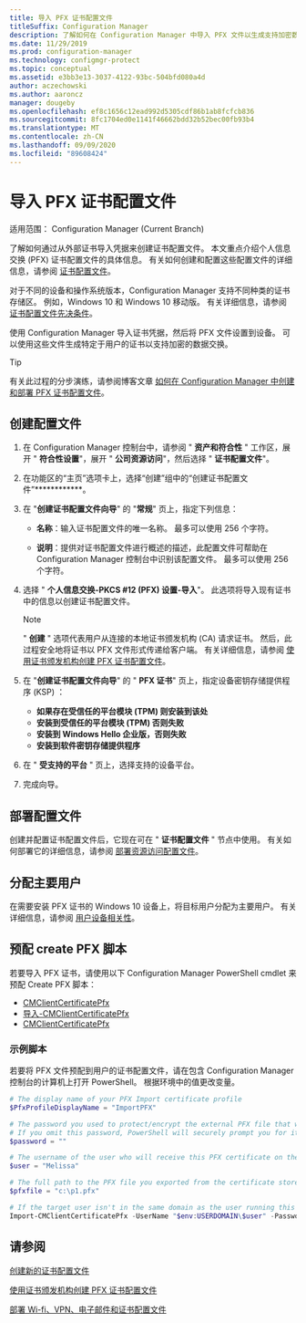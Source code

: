 ```yaml
---
title: 导入 PFX 证书配置文件
titleSuffix: Configuration Manager
description: 了解如何在 Configuration Manager 中导入 PFX 文件以生成支持加密数据交换的用户特定的证书。
ms.date: 11/29/2019
ms.prod: configuration-manager
ms.technology: configmgr-protect
ms.topic: conceptual
ms.assetid: e3bb3e13-3037-4122-93bc-504bfd080a4d
author: aczechowski
ms.author: aaroncz
manager: dougeby
ms.openlocfilehash: ef8c1656c12ead992d5305cdf86b1ab8fcfcb836
ms.sourcegitcommit: 8fc1704ed0e1141f46662bdd32b52bec00fb93b4
ms.translationtype: MT
ms.contentlocale: zh-CN
ms.lasthandoff: 09/09/2020
ms.locfileid: "89608424"
---
```

# <a name="import-pfx-certificate-profiles"></a>导入 PFX 证书配置文件

适用范围：  Configuration Manager (Current Branch)

了解如何通过从外部证书导入凭据来创建证书配置文件。 本文重点介绍个人信息交换 (PFX) 证书配置文件的具体信息。 有关如何创建和配置这些配置文件的详细信息，请参阅 [证书配置文件](../../protect/deploy-use/introduction-to-certificate-profiles.md)。

对于不同的设备和操作系统版本，Configuration Manager 支持不同种类的证书存储区。 例如，Windows 10 和 Windows 10 移动版。 有关详细信息，请参阅 [证书配置文件先决条件](../../protect/plan-design/prerequisites-for-certificate-profiles.md)。

使用 Configuration Manager 导入证书凭据，然后将 PFX 文件设置到设备。 可以使用这些文件生成特定于用户的证书以支持加密的数据交换。

> [!TIP]  
> 有关此过程的分步演练，请参阅博客文章 [如何在 Configuration Manager 中创建和部署 PFX 证书配置文件](/archive/blogs/karanrustagi/how-to-create-and-deploy-pfx-certificate-profiles-in-configuration-manager)。  

## <a name="create-a-profile"></a>创建配置文件

1. 在 Configuration Manager 控制台中，请参阅 " **资产和符合性** " 工作区，展开 " **符合性设置**"，展开 " **公司资源访问**"，然后选择 " **证书配置文件**"。

1. 在功能区的“主页”选项卡上，选择“创建”组中的“创建证书配置文件”************。

1. 在 "**创建证书配置文件向导**" 的 "**常规**" 页上，指定下列信息：  

    - **名称**：输入证书配置文件的唯一名称。 最多可以使用 256 个字符。  

    - **说明**：提供对证书配置文件进行概述的描述，此配置文件可帮助在 Configuration Manager 控制台中识别该配置文件。 最多可以使用 256 个字符。  

1. 选择 " **个人信息交换-PKCS #12 (PFX) 设置-导入**"。 此选项将导入现有证书中的信息以创建证书配置文件。

    > [!NOTE]
    > " **创建** " 选项代表用户从连接的本地证书颁发机构 (CA) 请求证书。 然后，此过程安全地将证书以 PFX 文件形式传递给客户端。 有关详细信息，请参阅 [使用证书颁发机构创建 PFX 证书配置文件](create-pfx-certificate-profiles.md)。

1. 在 "**创建证书配置文件向导**" 的 " **PFX 证书**" 页上，指定设备密钥存储提供程序 (KSP) ：

    - **如果存在受信任的平台模块 (TPM) 则安装到该处**  
    - **安装到受信任的平台模块 (TPM) 否则失败**
    - **安装到 Windows Hello 企业版，否则失败**
    - **安装到软件密钥存储提供程序**

1. 在 " **受支持的平台** " 页上，选择支持的设备平台。

1. 完成向导。

## <a name="deploy-the-profile"></a>部署配置文件

创建并配置证书配置文件后，它现在可在 " **证书配置文件** " 节点中使用。 有关如何部署它的详细信息，请参阅 [部署资源访问配置文件](../../protect/deploy-use/deploy-wifi-vpn-email-cert-profiles.md)。

## <a name="assign-primary-users"></a>分配主要用户

在需要安装 PFX 证书的 Windows 10 设备上，将目标用户分配为主要用户。 有关详细信息，请参阅 [用户设备相关性](../../apps/deploy-use/link-users-and-devices-with-user-device-affinity.md)。

## <a name="provision-a-create-pfx-script"></a>预配 create PFX 脚本

若要导入 PFX 证书，请使用以下 Configuration Manager PowerShell cmdlet 来预配 Create PFX 脚本：

- [CMClientCertificatePfx](/powershell/module/configurationmanager/get-cmclientcertificatepfx)
- [导入-CMClientCertificatePfx](/powershell/module/configurationmanager/import-cmclientcertificatepfx)
- [CMClientCertificatePfx](/powershell/module/configurationmanager/remove-cmclientcertificatepfx)

### <a name="example-script"></a>示例脚本

若要将 PFX 文件预配到用户的证书配置文件，请在包含 Configuration Manager 控制台的计算机上打开 PowerShell。 根据环境中的值更改变量。

``` PowerShell
# The display name of your PFX Import certificate profile
$PfxProfileDisplayName = "ImportPFX"

# The password you used to protect/encrypt the external PFX file that was created/exported from your certificate storage provider
# If you omit this password, PowerShell will securely prompt you for it. You can specify it as a parameter for process automation.
$password = ""

# The username of the user who will receive this PFX certificate on their device
$user = "Melissa"

# The full path to the PFX file you exported from the certificate store
$pfxfile = "c:\p1.pfx"

# If the target user isn't in the same domain as the user running this script, specify a different domain
Import-CMClientCertificatePfx -UserName "$env:USERDOMAIN\$user" -Password (ConvertTo-SecureString -String $password -AsPlainText -Force) -CertificateProfilePfx (Get-CMCertificateProfilePfx -Fast -Name $PfxProfileDisplayName) -Path $pfxfile
```

## <a name="see-also"></a>请参阅

[创建新的证书配置文件](../../protect/deploy-use/create-certificate-profiles.md)

[使用证书颁发机构创建 PFX 证书配置文件](create-pfx-certificate-profiles.md)

[部署 Wi-fi、VPN、电子邮件和证书配置文件](../../protect/deploy-use/deploy-wifi-vpn-email-cert-profiles.md)